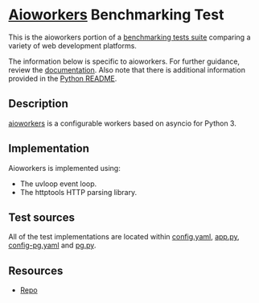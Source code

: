 # [Aioworkers](https://github.com/aioworkers) Benchmarking Test

This is the aioworkers portion of a [benchmarking tests suite](../../)
comparing a variety of web development platforms.

The information below is specific to aioworkers. For further guidance,
review the [documentation](https://github.com/KhulnaSoft/BenchWeb/wiki).
Also note that there is additional information provided in
the [Python README](../).

## Description

[aioworkers](https://github.com/aioworkers) is a configurable workers
based on asyncio for Python 3.


## Implementation

Aioworkers is implemented using:

* The uvloop event loop.
* The httptools HTTP parsing library.


## Test sources

All of the test implementations are located within
[config.yaml](config.yaml), [app.py](app.py), 
[config-pg.yaml](config-pg.yaml) and [pg.py](pg.py).


## Resources

* [Repo](https://github.com/aioworkers)
